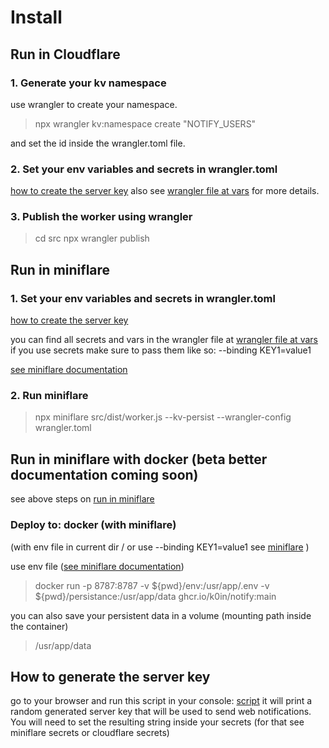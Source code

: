 # Install

## Run in Cloudflare

### 1. Generate your kv namespace

use wrangler to create your namespace.

> npx wrangler kv:namespace create "NOTIFY_USERS"

and set the id inside the wrangler.toml file.

### 2. Set your env variables and secrets in wrangler.toml

[how to create the server key](#How-to-generate-the-server-key)
also see [wrangler file at vars](/app/wrangler.toml) for more details.

### 3. Publish the worker using wrangler

> cd src
> npx wrangler publish

## Run in miniflare

### 1. Set your env variables and secrets in wrangler.toml

[how to create the server key](#server-key)

you can find all secrets and vars in the wrangler file at [wrangler file at vars](/app/wrangler.toml)
if you use secrets make sure to pass them like so: --binding KEY1=value1

[see miniflare documentation](https://miniflare.dev/variables-secrets.html)

### 2. Run miniflare

> npx miniflare src/dist/worker.js --kv-persist --wrangler-config wrangler.toml

## Run in miniflare with docker (beta better documentation coming soon)

see above steps on [run in miniflare](#run-in-miniflare)

### Deploy to: docker (with miniflare)

(with env file in current dir / or use --binding KEY1=value1 see [miniflare](#Run-in-miniflare) )

use env file ([see miniflare documentation](https://miniflare.dev/variables-secrets.html#env-files))

> docker run -p 8787:8787 -v ${pwd}/env:/usr/app/.env -v ${pwd}/persistance:/usr/app/data ghcr.io/k0in/notify:main

you can also save your persistent data in a volume (mounting path inside the container)

> /usr/app/data

## How to generate the server key

go to your browser and run this script in your console: [script](../helper/main.js)
it will print a random generated server key that will be used to send web notifications.
You will need to set the resulting string inside your secrets (for that see miniflare secrets or cloudflare secrets)

